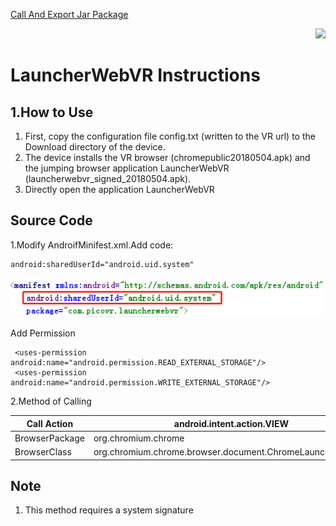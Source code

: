 [Call And Export Jar Package](https://github.com/PicoSupport/PicoSupport/blob/master/Call%20And%20Export%20Jar.docx)<p align="right"><a href="https://github.com/PicoSupport/PicoSupport" target="_blank"> <img src="https://github.com/PicoSupport/PicoSupport/blob/master/Assets/home.png" width="20"/> </a></p>

# LauncherWebVR Instructions

## 1.How to Use

1. First, copy the configuration file config.txt (written to the VR url) to the Download directory of the device.
2. The device installs the VR browser (chromepublic20180504.apk) and the jumping browser application LauncherWebVR (launcherwebvr_signed_20180504.apk).
3. Directly open the application LauncherWebVR

## Source Code

1.Modify AndroifMinifest.xml.Add code:

```
android:sharedUserId="android.uid.system"
```

![](https://github.com/PicoSupport/LauncherWebVR/blob/master/01.png)

Add Permission

```
 <uses-permission android:name="android.permission.READ_EXTERNAL_STORAGE"/>
 <uses-permission android:name="android.permission.WRITE_EXTERNAL_STORAGE"/>
```

2.Method of Calling

| Call Action    | android.intent.action.VIEW                                  |
| -------------- | ----------------------------------------------------------- |
| BrowserPackage | org.chromium.chrome                                         |
| BrowserClass   | org.chromium.chrome.browser.document.ChromeLauncherActivity |

## **Note**

1. This method requires a system signature

